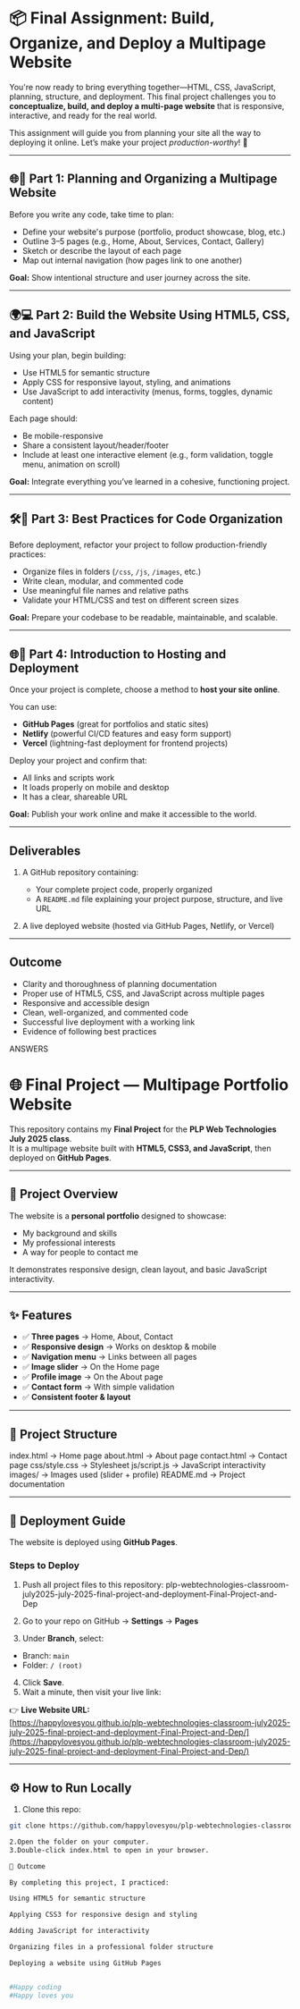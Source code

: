 # 📦 Final Assignment: Build, Organize, and Deploy a Multipage Website

You're now ready to bring everything together—HTML, CSS, JavaScript, planning, structure, and deployment. This final project challenges you to **conceptualize, build, and deploy a multi-page website** that is responsive, interactive, and ready for the real world.

This assignment will guide you from planning your site all the way to deploying it online. Let’s make your project *production-worthy*! 🚀

---

## 🌐🎯 Part 1: Planning and Organizing a Multipage Website

Before you write any code, take time to plan:

* Define your website's purpose (portfolio, product showcase, blog, etc.)
* Outline 3–5 pages (e.g., Home, About, Services, Contact, Gallery)
* Sketch or describe the layout of each page
* Map out internal navigation (how pages link to one another)

**Goal:** Show intentional structure and user journey across the site.

---

## 🌍💻 Part 2: Build the Website Using HTML5, CSS, and JavaScript

Using your plan, begin building:

* Use HTML5 for semantic structure
* Apply CSS for responsive layout, styling, and animations
* Use JavaScript to add interactivity (menus, forms, toggles, dynamic content)

Each page should:

* Be mobile-responsive
* Share a consistent layout/header/footer
* Include at least one interactive element (e.g., form validation, toggle menu, animation on scroll)

**Goal:** Integrate everything you’ve learned in a cohesive, functioning project.

---

## 🛠️🚀 Part 3: Best Practices for Code Organization

Before deployment, refactor your project to follow production-friendly practices:

* Organize files in folders (`/css`, `/js`, `/images`, etc.)
* Write clean, modular, and commented code
* Use meaningful file names and relative paths
* Validate your HTML/CSS and test on different screen sizes

**Goal:** Prepare your codebase to be readable, maintainable, and scalable.

---

## 🌐🚀 Part 4: Introduction to Hosting and Deployment

Once your project is complete, choose a method to **host your site online**.

You can use:

* **GitHub Pages** (great for portfolios and static sites)
* **Netlify** (powerful CI/CD features and easy form support)
* **Vercel** (lightning-fast deployment for frontend projects)

Deploy your project and confirm that:

* All links and scripts work
* It loads properly on mobile and desktop
* It has a clear, shareable URL

**Goal:** Publish your work online and make it accessible to the world.

---

## Deliverables

1. A GitHub repository containing:

   * Your complete project code, properly organized
   * A `README.md` file explaining your project purpose, structure, and live URL
2. A live deployed website (hosted via GitHub Pages, Netlify, or Vercel)

---

## Outcome

* Clarity and thoroughness of planning documentation
* Proper use of HTML5, CSS, and JavaScript across multiple pages
* Responsive and accessible design
* Clean, well-organized, and commented code
* Successful live deployment with a working link
* Evidence of following best practices


ANSWERS

# 🌐 Final Project — Multipage Portfolio Website

This repository contains my **Final Project** for the **PLP Web Technologies July 2025 class**.  
It is a multipage website built with **HTML5, CSS3, and JavaScript**, then deployed on **GitHub Pages**.  

---

## 📖 Project Overview
The website is a **personal portfolio** designed to showcase:
- My background and skills
- My professional interests
- A way for people to contact me  

It demonstrates responsive design, clean layout, and basic JavaScript interactivity.

---

## ✨ Features
- ✅ **Three pages** → Home, About, Contact  
- ✅ **Responsive design** → Works on desktop & mobile  
- ✅ **Navigation menu** → Links between all pages  
- ✅ **Image slider** → On the Home page  
- ✅ **Profile image** → On the About page  
- ✅ **Contact form** → With simple validation  
- ✅ **Consistent footer & layout**

---

## 📂 Project Structure

index.html → Home page
about.html → About page
contact.html → Contact page
css/style.css → Stylesheet
js/script.js → JavaScript interactivity
images/ → Images used (slider + profile)
README.md → Project documentation


---

## 🚀 Deployment Guide

The website is deployed using **GitHub Pages**.

### Steps to Deploy
1. Push all project files to this repository:
plp-webtechnologies-classroom-july2025-july-2025-final-project-and-deployment-Final-Project-and-Dep


2. Go to your repo on GitHub → **Settings** → **Pages**  
3. Under **Branch**, select:
- Branch: `main`  
- Folder: `/ (root)`  
4. Click **Save**.  
5. Wait a minute, then visit your live link:  

👉 **Live Website URL:**  
[https://happylovesyou.github.io/plp-webtechnologies-classroom-july2025-july-2025-final-project-and-deployment-Final-Project-and-Dep/](https://happylovesyou.github.io/plp-webtechnologies-classroom-july2025-july-2025-final-project-and-deployment-Final-Project-and-Dep/)

---

## ⚙️ How to Run Locally
1. Clone this repo:
```bash
git clone https://github.com/happylovesyou/plp-webtechnologies-classroom-july2025-july-2025-final-project-and-deployment-Final-Project-and-Dep.git

2.Open the folder on your computer.
3.Double-click index.html to open in your browser.

📌 Outcome

By completing this project, I practiced:

Using HTML5 for semantic structure

Applying CSS3 for responsive design and styling

Adding JavaScript for interactivity

Organizing files in a professional folder structure

Deploying a website using GitHub Pages


#Happy coding
#Happy loves you
